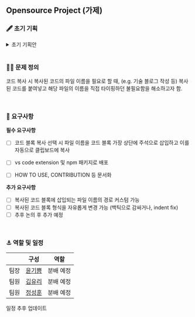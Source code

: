 ## Opensource Project (가제)

### 🖋️ 초기 기획
<details>
  <summary>초기 기획안</summary>
  기획안 보러가기 : https://github.com/opensource-temp/Documents/.docs/concept.pdf
</details>

<br />

### 🧑‍🏫 문제 정의 
코드 복사 시 복사된 코드의 파일 이름을 필요로 할 때, (e.g. 기술 블로그 작성 등) 복사된 코드를 붙여넣고 해당 파일의 이름을 직접 타이핑하던 불필요함을 해소하고자 함. 

<br />

### 🧪 요구사항 
**필수 요구사항**

- [ ] 코드 블록 복사 선택 시 파일 이름을 코드 블록 가장 상단에 주석으로 삽입하고 이를 자동으로 클립보드에 복사
- [ ] vs code extension 및 npm 패키지로 배포
- [ ] HOW TO USE, CONTRIBUTION 등 문서화 


**추가 요구사항** 
- [ ] 복사된 코드 블록에 삽입되는 파일 이름의 경로 커스텀 가능
- [ ] 복사된 코드 블록 형식을 자유롭게 변경 가능 (백틱으로 감싸거나, indent fix)
- [ ] 추후 논의 후 추가 예정

<br />

### ⚓️ 역할 및 일정 
|   | 구성 | 역할  |
|---|---|---|
| 팀장 | [윤기쁨](https://github.com/givvemee) | 분배 예정 |
| 팀원 | [김유리](https://github.com/glassk) | 분배 예정 |
| 팀원 | [정성훈](https://github.com/fliklab) | 분배 예정 |

일정 추후 업데이트 
